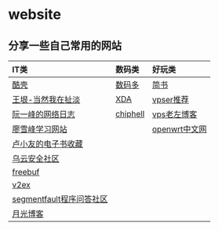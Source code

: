 # website
## 分享一些自己常用的网站  
|IT类	|数码类	|好玩类	|
|:---------|:---------|:---------|
|[酷壳](http://www.coolshell.cn)|[数码多](http://www.soomal.com/)	|[简书](http://www.jianshu.com)	|
|[王垠-当然我在扯淡](http://www.yinwang.org)|[XDA](http://forum.xda-developers.com)|[vpser推荐](http://www.vpser.net)|
|[阮一峰的网络日志](http://www.ruanyifeng.com)|[chiphell](https://www.chiphell.com)|[vps老左博客](http://www.laozuo.org)|
|[廖雪峰学习网站](http://www.liaoxuefeng.com)||[openwrt中文网](http://www.openwrt.org.cn)|
|[卢小友的电子书收藏](https://github.com/luxiaoyou/free-programming-books/blob/master/free-programming-books-zh.md)|||
|[乌云安全社区](http://www.wooyun.org)|
|[freebuf](http://www.freebuf.com)|
|[v2ex](http://www.v2ex.com)|
|[segmentfault程序问答社区](https://segmentfault.com)|
|[月光博客](http://www.williamlong.info)|
